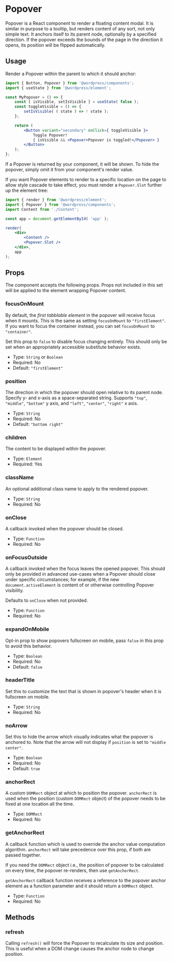 # Popover

Popover is a React component to render a floating content modal. It is similar in purpose to a tooltip, but renders content of any sort, not only simple text. It anchors itself to its parent node, optionally by a specified direction. If the popover exceeds the bounds of the page in the direction it opens, its position will be flipped automatically.

## Usage

Render a Popover within the parent to which it should anchor:

```jsx
import { Button, Popover } from '@wordpress/components';
import { useState } from '@wordpress/element';

const MyPopover = () => {
	const [ isVisible, setIsVisible ] = useState( false );
	const toggleVisible = () => {
		setIsVisible( ( state ) => ! state );
	};

	return (
		<Button variant="secondary" onClick={ toggleVisible }>
			Toggle Popover!
			{ isVisible && <Popover>Popover is toggled!</Popover> }
		</Button>
	);
};
```

If a Popover is returned by your component, it will be shown. To hide the popover, simply omit it from your component's render value.

If you want Popover elements to render to a specific location on the page to allow style cascade to take effect, you must render a `Popover.Slot` further up the element tree:

```jsx
import { render } from '@wordpress/element';
import { Popover } from '@wordpress/components';
import Content from './Content';

const app = document.getElementById( 'app' );

render(
	<div>
		<Content />
		<Popover.Slot />
	</div>,
	app
);
```

## Props

The component accepts the following props. Props not included in this set will be applied to the element wrapping Popover content.

### focusOnMount

By default, the _first tabblable element_ in the popover will receive focus when it mounts. This is the same as setting `focusOnMount` to `"firstElement"`. If you want to focus the container instead, you can set `focusOnMount` to `"container"`.

Set this prop to `false` to disable focus changing entirely. This should only be set when an appropriately accessible substitute behavior exists.

-   Type: `String` or `Boolean`
-   Required: No
-   Default: `"firstElement"`

### position

The direction in which the popover should open relative to its parent node. Specify y- and x-axis as a space-separated string. Supports `"top"`, `"middle"`, `"bottom"` y axis, and `"left"`, `"center"`, `"right"` x axis.

-   Type: `String`
-   Required: No
-   Default: `"bottom right"`

### children

The content to be displayed within the popover.

-   Type: `Element`
-   Required: Yes

### className

An optional additional class name to apply to the rendered popover.

-   Type: `String`
-   Required: No

### onClose

A callback invoked when the popover should be closed.

-   Type: `Function`
-   Required: No

### onFocusOutside

A callback invoked when the focus leaves the opened popover. This should only be provided in advanced use-cases when a Popover should close under specific circumstances; for example, if the new `document.activeElement` is content of or otherwise controlling Popover visibility.

Defaults to `onClose` when not provided.

-   Type: `Function`
-   Required: No

### expandOnMobile

Opt-in prop to show popovers fullscreen on mobile, pass `false` in this prop to avoid this behavior.

-   Type: `Boolean`
-   Required: No
-   Default: `false`

### headerTitle

Set this to customize the text that is shown in popover's header when it is fullscreen on mobile.

-   Type: `String`
-   Required: No

### noArrow

Set this to hide the arrow which visually indicates what the popover is anchored to. Note that the arrow will not display if `position` is set to `"middle center"`.

-   Type: `Boolean`
-   Required: No
-   Default: `true`

### anchorRect

A custom `DOMRect` object at which to position the popover. `anchorRect` is used when the position (custom `DOMRect` object) of the popover needs to be fixed at one location all the time.

-   Type: `DOMRect`
-   Required: No

### getAnchorRect

A callback function which is used to override the anchor value computation algorithm. `anchorRect` will take precedence over this prop, if both are passed together.

If you need the `DOMRect` object i.e., the position of popover to be calculated on every time, the popover re-renders, then use `getAnchorRect`.

`getAnchorRect` callback function receives a reference to the popover anchor element as a function parameter and it should return a `DOMRect` object.

-   Type: `Function`
-   Required: No

## Methods

### refresh

Calling `refresh()` will force the Popover to recalculate its size and position. This is useful when a DOM change causes the anchor node to change position.
